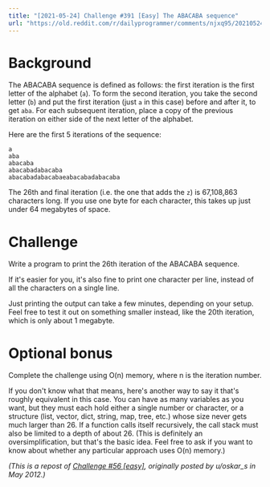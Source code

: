 ```yaml
---
title: "[2021-05-24] Challenge #391 [Easy] The ABACABA sequence"
url: "https://old.reddit.com/r/dailyprogrammer/comments/njxq95/20210524_challenge_391_easy_the_abacaba_sequence/"
---
```


# Background

The ABACABA sequence is defined as follows: the first iteration is the first letter of the alphabet (`a`). To form the second iteration, you take the second letter (`b`) and put the first iteration (just `a` in this case) before and after it, to get `aba`. For each subsequent iteration, place a copy of the previous iteration on either side of the next letter of the alphabet.

Here are the first 5 iterations of the sequence:

    a
    aba
    abacaba
    abacabadabacaba
    abacabadabacabaeabacabadabacaba

The 26th and final iteration (i.e. the one that adds the `z`) is 67,108,863 characters long. If you use one byte for each character, this takes up just under 64 megabytes of space.

# Challenge

Write a program to print the 26th iteration of the ABACABA sequence.

If it's easier for you, it's also fine to print one character per line, instead of all the characters on a single line.

Just printing the output can take a few minutes, depending on your setup. Feel free to test it out on something smaller instead, like the 20th iteration, which is only about 1 megabyte.

# Optional bonus

Complete the challenge using O(n) memory, where n is the iteration number.

If you don't know what that means, here's another way to say it that's roughly equivalent in this case. You can have as many variables as you want, but they must each hold either a single number or character, or a structure (list, vector, dict, string, map, tree, etc.) whose size never gets much larger than 26. If a function calls itself recursively, the call stack must also be limited to a depth of about 26. (This is definitely an oversimplification, but that's the basic idea. Feel free to ask if you want to know about whether any particular approach uses O(n) memory.)

*(This is a repost of [Challenge #56 [easy]](https://www.reddit.com/r/dailyprogrammer/comments/u0tdt/5232012_challenge_56_easy/), originally posted by u/oskar_s in May 2012.)*